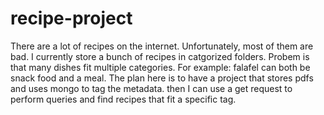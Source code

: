 # recipe-project

There are a lot of recipes on the internet. Unfortunately, most of them are bad. I currently store a bunch of recipes in catgorized folders. Probem is that many dishes fit multiple categories. For example: falafel can both be snack food and a meal. The plan here is to have a project that stores pdfs and uses mongo to tag the metadata. then I can use a get request to perform queries and find recipes that fit a specific tag. 
